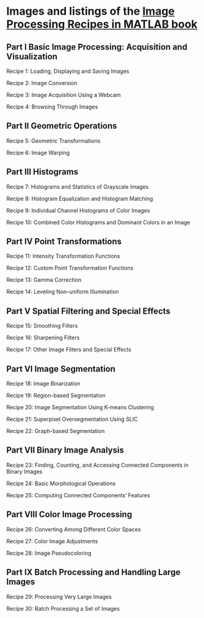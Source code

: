# Images and listings of the [Image Processing Recipes in MATLAB book](https://www.routledge.com/Image-Processing-Recipes-in-MATLAB/Marques-Borba/p/book/9780367767136)
## Part I Basic Image Processing: Acquisition and Visualization
Recipe 1: Loading, Displaying and Saving Images

Recipe 2: Image Conversion

Recipe 3: Image Acquisition Using a Webcam

Recipe 4: Browsing Through Images

## Part II Geometric Operations

Recipe 5: Geometric Transformations

Recipe 6: Image Warping

## Part III Histograms

Recipe 7: Histograms and Statistics of Grayscale Images

Recipe 8: Histogram Equalization and Histogram Matching

Recipe 9: Individual Channel Histograms of Color Images

Recipe 10: Combined Color Histograms and Dominant Colors in an Image

## Part IV Point Transformations

Recipe 11: Intensity Transformation Functions

Recipe 12: Custom Point Transformation Functions

Recipe 13: Gamma Correction

Recipe 14: Leveling Non-uniform Illumination

## Part V Spatial Filtering and Special Effects

Recipe 15: Smoothing Filters

Recipe 16: Sharpening Filters

Recipe 17: Other Image Filters and Special Effects

## Part VI Image Segmentation

Recipe 18: Image Binarization

Recipe 19: Region-based Segmentation

Recipe 20: Image Segmentation Using K-means Clustering

Recipe 21: Superpixel Oversegmentation Using SLIC

Recipe 22: Graph-based Segmentation

## Part VII Binary Image Analysis

Recipe 23: Finding, Counting, and Accessing Connected Components in Binary Images

Recipe 24: Basic Morphological Operations

Recipe 25: Computing Connected Components’ Features

## Part VIII Color Image Processing

Recipe 26: Converting Among Different Color Spaces

Recipe 27: Color Image Adjustments

Recipe 28: Image Pseudocoloring

## Part IX Batch Processing and Handling Large Images

Recipe 29: Processing Very Large Images

Recipe 30: Batch Processing a Set of Images

